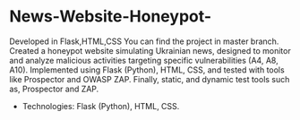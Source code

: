 # News-Website-Honeypot-
Developed in Flask,HTML,CSS
You can find the project in master branch.
Created a honeypot website simulating Ukrainian news, designed to monitor and analyze
malicious activities targeting specific vulnerabilities (A4, A8, A10). Implemented using Flask
(Python), HTML, CSS, and tested with tools like Prospector and OWASP ZAP. Finally, static,
and dynamic test tools such as, Prospector and ZAP.
- Technologies: Flask (Python), HTML, CSS.
